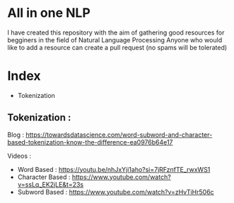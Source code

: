 # All in one NLP
I have created this repository with the aim of gathering good resources for begginers in the field of Natural Language Processing
Anyone who would like to add a resource can create a pull request (no spams will be tolerated)

# Index
- Tokenization

## Tokenization :

Blog : https://towardsdatascience.com/word-subword-and-character-based-tokenization-know-the-difference-ea0976b64e17

Videos : 
- Word Based : https://youtu.be/nhJxYji1aho?si=7jRFznfTE_rwxWS1
- Character Based : https://www.youtube.com/watch?v=ssLq_EK2jLE&t=23s
- Subword Based : https://www.youtube.com/watch?v=zHvTiHr506c
